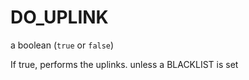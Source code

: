 # DO\_UPLINK

a boolean \(`true`  or `false`\)

If true, performs the uplinks. unless a BLACKLIST is set

